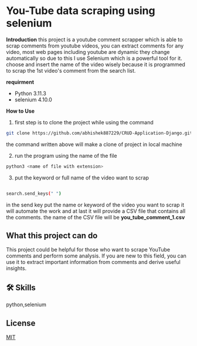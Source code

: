 # You-Tube data scraping using selenium

**Introduction**
this project is a youtube comment scrapper which is able to scrap comments from youtube videos, you can extract comments for any video, most web pages including youtube are dynamic they change automatically so due to this I use Selenium which is a powerful tool for it. choose and insert the name of the video wisely because it is programmed to scrap the 1st video's comment from the search list.

**requirment**
- Python 3.11.3
- selenium 4.10.0

**How to Use**


1) first step is to clone the project while using the command 
```bash
git clone https://github.com/abhishek887229/CRUD-Application-Django.git
```
the command written above will make a clone of project in local machine

2) run the program using the name of the file
```bash
python3 <name of file with extension>
```

3) put the keyword or full name of the video want to scrap

```bash 

search.send_keys(" ")
```

in the  send key put the name or keyword of the video you want to scrap it will automate the work and at last it will provide a CSV file that contains all the comments. the name of the CSV file will be **you_tube_comment_1.csv**


## What this project can do 


This project could be helpful for those who want to scrape YouTube comments and perform some analysis. If you are new to this field, you can use it to extract important information from comments and derive useful insights.

## 🛠 Skills
python,selenium


## License

[MIT](https://choosealicense.com/licenses/mit/)
